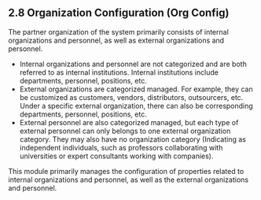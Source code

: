 ## 2.8 Organization Configuration (Org Config)

The partner organization of the system primarily consists of internal organizations and personnel, as well as external organizations and personnel.

- Internal organizations and personnel are not categorized and are both referred to as internal institutions. Internal institutions include departments, personnel, positions, etc.
- External organizations are categorized managed. For example, they can be customized as customers, vendors, distributors, outsourcers, etc. Under a specific external organization, there can also be corresponding departments, personnel, positions, etc.
- External personnel are also categorized managed, but each type of external personnel can only belongs to one external organization category. They may also have no organization category (Indicating as independent individuals, such as professors collaborating with universities or expert consultants working with companies).

This module primarily manages the configuration of properties related to internal organizations and personnel, as well as the external organizations and personnel. 
